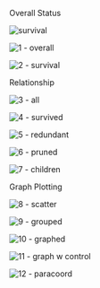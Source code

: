 Overall Status

![survival](https://cloud.githubusercontent.com/assets/6697754/11588530/585126c8-9a4f-11e5-9149-359e339a2096.png)

![1 - overall](https://cloud.githubusercontent.com/assets/6697754/11589274/456cf5f4-9a55-11e5-8a9b-d3a9d2a98157.png)

![2 - survival](https://cloud.githubusercontent.com/assets/6697754/11589277/48ef3840-9a55-11e5-9a6e-82bef101f832.png)

Relationship

![3 - all](https://cloud.githubusercontent.com/assets/6697754/11589279/4a367f74-9a55-11e5-8dfa-cfe1e71beb51.png)

![4 - survived](https://cloud.githubusercontent.com/assets/6697754/11589282/4c2d3e12-9a55-11e5-90bd-fd157b2041bd.png)

![5 - redundant](https://cloud.githubusercontent.com/assets/6697754/11589285/536f1c7c-9a55-11e5-963a-7f2e36f772bc.png)

![6 - pruned](https://cloud.githubusercontent.com/assets/6697754/11589287/554b0bdc-9a55-11e5-9819-a2c676c850ef.png)

![7 - children](https://cloud.githubusercontent.com/assets/6697754/11589290/58d6bada-9a55-11e5-8138-df8b0af6b3e4.png)

Graph Plotting

![8 - scatter](https://cloud.githubusercontent.com/assets/6697754/11589294/5ae6dc42-9a55-11e5-98db-976a1d37da8a.png)

![9 - grouped](https://cloud.githubusercontent.com/assets/6697754/11589297/5ceefc36-9a55-11e5-9ce7-8b13fb35d9b9.png)

![10 - graphed](https://cloud.githubusercontent.com/assets/6697754/11589300/5ed29468-9a55-11e5-9801-eea1e85bb2d9.png)

![11 - graph w control](https://cloud.githubusercontent.com/assets/6697754/11589301/605a10d6-9a55-11e5-8bc1-d27507fde5b1.png)

![12 - paracoord](https://cloud.githubusercontent.com/assets/6697754/11589304/6376ccaa-9a55-11e5-9ac9-b9e0d444a704.png)
